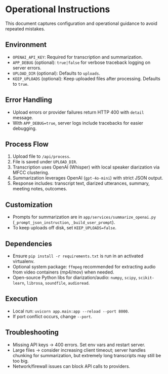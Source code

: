 # Operational Instructions

This document captures configuration and operational guidance to avoid repeated mistakes.

## Environment

- `OPENAI_API_KEY`: Required for transcription and summarization.
- `APP_DEBUG` (optional): `true|false` for verbose traceback logging on server errors.
- `UPLOAD_DIR` (optional): Defaults to `uploads`.
- `KEEP_UPLOADS` (optional): Keep uploaded files after processing. Defaults to `true`.

## Error Handling

- Upload errors or provider failures return HTTP 400 with `detail` message.
- With `APP_DEBUG=true`, server logs include tracebacks for easier debugging.

## Process Flow

1. Upload file to `/api/process`.
2. File is saved under `UPLOAD_DIR`.
3. Transcription uses OpenAI (Whisper) with local speaker diarization via MFCC clustering.
4. Summarization leverages OpenAI (`gpt-4o-mini`) with strict JSON output.
5. Response includes: transcript text, diarized utterances, summary, meeting notes, outcomes.

## Customization

- Prompts for summarization are in `app/services/summarize_openai.py` (`_prompt_json_instruction`, `_build_user_prompt`).
- To keep uploads off disk, set `KEEP_UPLOADS=false`.

## Dependencies

- Ensure `pip install -r requirements.txt` is run in an activated virtualenv.
- Optional system package: `ffmpeg` recommended for extracting audio from video containers (mp4/mov) when needed.
- Open-source Python libs for diarization/audio: `numpy`, `scipy`, `scikit-learn`, `librosa`, `soundfile`, `audioread`.

## Execution

- Local run: `uvicorn app.main:app --reload --port 8000`.
- If port conflict occurs, change `--port`.

## Troubleshooting

- Missing API keys -> 400 errors. Set env vars and restart server.
- Large files -> consider increasing client timeout; server handles chunking for summarization, but extremely long transcripts may still be too big.
- Network/firewall issues can block API calls to providers.

